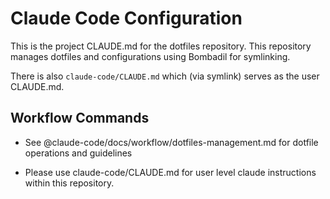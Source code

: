 # Claude Code Configuration

This is the project CLAUDE.md for the dotfiles repository.
This repository manages dotfiles and configurations using Bombadil for
symlinking.

There is also `claude-code/CLAUDE.md` which (via symlink) serves as the user
CLAUDE.md.

## Workflow Commands
- See @claude-code/docs/workflow/dotfiles-management.md for dotfile operations
  and guidelines

- Please use claude-code/CLAUDE.md for user level claude instructions within this repository.